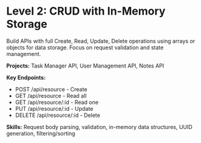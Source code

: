 # Level 2: CRUD with In-Memory Storage

Build APIs with full Create, Read, Update, Delete operations using arrays or objects for data storage. Focus on request validation and state management.

**Projects:** Task Manager API, User Management API, Notes API

**Key Endpoints:**
- POST /api/resource - Create
- GET /api/resource - Read all
- GET /api/resource/:id - Read one
- PUT /api/resource/:id - Update
- DELETE /api/resource/:id - Delete

**Skills:** Request body parsing, validation, in-memory data structures, UUID generation, filtering/sorting
